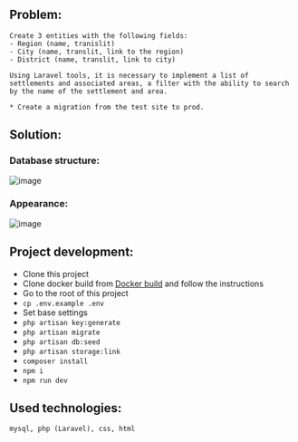 ## Problem:

    Create 3 entities with the following fields:
    - Region (name, tranislit)
    - City (name, translit, link to the region)
    - District (name, translit, link to city)

    Using Laravel tools, it is necessary to implement a list of settlements and associated areas, a filter with the ability to search by the name of the settlement and area.

    * Create a migration from the test site to prod.

## Solution:

### Database structure:

![image](https://user-images.githubusercontent.com/37295991/133576539-5762e350-bdfd-48fe-8c66-e538f66688c9.png)

### Appearance:

![image](https://user-images.githubusercontent.com/37295991/112918894-9c225f00-910e-11eb-9b14-dab380cc7955.png)

## Project development:

- Clone this project
- Clone docker build from [Docker build](https://github.com/Nikita3034/docker-build) and follow the instructions
- Go to the root of this project
- `cp .env.example .env`
- Set base settings
- `php artisan key:generate`
- `php artisan migrate`
- `php artisan db:seed`
- `php artisan storage:link`
- `composer install`
- `npm i`
- `npm run dev`

## Used technologies:

    mysql, php (Laravel), css, html
